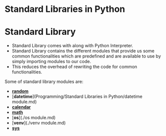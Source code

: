 # Standard Libraries in Python

# Standard Library

- Standard Library comes with along with Python Interpreter.
- Standard Library contains the different modules that provide us some common functionalities which are predefined and are available to use by simply importing modules to our code.
- This reduces the overhead of rewriting the code for common functionalities.

Some of standard library modules are:

- [**random**](Standard%20Libraries%20in%20Python%2079c6f4712d6c4bcf9308b9d8714493f2/random%20module%20cf5d31ad0a284146959d4642ccf12bb2.md)
- [**datetime**](Programming/Standard Libraries in Python/datetime module.md)
- [**calendar**](Standard%20Libraries%20in%20Python%2079c6f4712d6c4bcf9308b9d8714493f2/calendar%20module%204ac5363d5ba145df915d8796998d8bb0.md)
- [**math**](Standard%20Libraries%20in%20Python%2079c6f4712d6c4bcf9308b9d8714493f2/math%20module%2074c043a92f8e43afa0e2d3025d77f565.md)
- [**os**](./os module.md)
- [**venv**](./venv module.md)
- [**sys**](Standard%20Libraries%20in%20Python%2079c6f4712d6c4bcf9308b9d8714493f2/sys%20module%20ecbc10d04d9d43e3a54c1695e20b8429.md)
